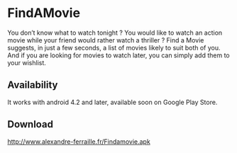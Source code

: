 # FindAMovie

You don’t know what to watch tonight ? You would like to watch an action movie while your friend would rather watch a thriller ? Find a Movie suggests, in just a few seconds, a list of movies likely to suit both of you. And if you are looking for movies to watch later, you can simply add them to your wishlist.


## Availability 

It works with android 4.2 and later, available soon on Google Play Store.


## Download

http://www.alexandre-ferraille.fr/Findamovie.apk
